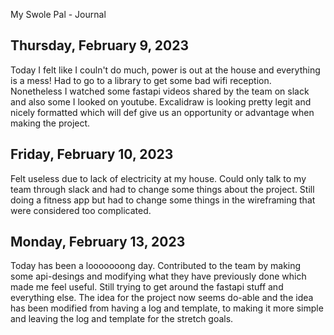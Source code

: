 My Swole Pal - Journal
## Thursday, February 9, 2023
Today I felt like I couln't do much, power is out at the house and everything is a mess! Had to go to a library to get some bad wifi reception. Nonetheless I watched some fastapi videos shared by the team on slack and also some I looked on youtube. Excalidraw is looking pretty legit and nicely formatted which will def give us an opportunity or advantage when making the project.

## Friday, February 10, 2023
Felt useless due to lack of electricity at my house. Could only talk to my team through slack and had to change some things about the project. Still doing a fitness app but had to change some things in the wireframing that were considered too complicated.

## Monday, February 13, 2023
Today has been a looooooong day. Contributed to the team by making some api-desings and modifying what they have previously done which made me feel useful. Still trying to get around the fastapi stuff and everything else. The idea for the project now seems do-able and the idea has been modified from having a log and template, to making it more simple and leaving the log and template for the stretch goals. 
